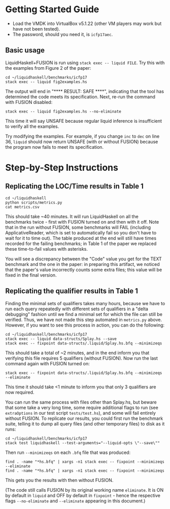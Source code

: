 # Getting Started Guide

- Load the VMDK into VirtualBox v5.1.22 (other VM players may work but have not been tested).
- The password, should you need it, is `icfp17aec`.

## Basic usage

LiquidHaskell+FUSION is run using `stack exec -- liquid FILE`. Try this with the examples from Figure 2 of the paper:

    cd ~/liquidhaskell/benchmarks/icfp17
    stack exec -- liquid fig2examples.hs

The output will end in "**** RESULT: SAFE ****", indicating that the tool has determined the code meets its specification. Next, re-run the command with FUSION disabled:

    stack exec -- liquid fig2examples.hs --no-eliminate

This time it will say UNSAFE because regular liquid inference is insufficient to verify all the examples.

Try modifying the examples. For example, if you change `inc` to `dec` on line 36, `liquid` should now return UNSAFE (with or without FUSION) because the program now fails to meet its specification.

# Step-by-Step Instructions

## Replicating the LOC/Time results in Table 1

    cd ~/liquidhaskell
    python scripts/metrics.py
    cat metrics.csv

This should take ~40 minutes. It will run LiquidHaskell on all the benchmarks twice - first with FUSION turned on and then with it off. Note that in the run without FUSION, some benchmarks will FAIL (including ApplicativeReader, which is set to automatically fail so you don't have to wait for it to time out). The table produced at the end will still have times recorded for the failing benchmarks; in Table 1 of the paper we replaced these time-to-fail values with asterisks.

You will see a discrepancy between the "Code" value you get for the TEXT benchmark and the one in the paper: in preparing this artifact, we noticed that the paper's value incorrectly counts some extra files; this value will be fixed in the final version.

## Replicating the qualifier results in Table 1

Finding the minimal sets of qualifiers takes many hours, because we have to run each query repeatedly with different sets of qualifiers in a "delta debugging" fashion until we find a minimal set for which the file can still be verified. Thus, we have not made this step automated in `metrics.py` above. However, if you want to see this process in action, you can do the following:

    cd ~/liquidhaskell/benchmarks/icfp17
    stack exec -- liquid data-structs/Splay.hs --save
    stack exec -- fixpoint data-structs/.liquid/Splay.hs.bfq --minimizeqs

This should take a total of ~2 minutes, and in the end inform you that verifying this file requires 5 qualifiers (without FUSION). Now run the last command again with FUSION turned on:

    stack exec -- fixpoint data-structs/.liquid/Splay.hs.bfq --minimizeqs --eliminate

This time it should take <1 minute to inform you that only 3 qualifiers are now required.

You can run the same process with files other than Splay.hs, but beware that some take a very long time, some require additional flags to run (see `extraOptions` in our test script `tests/test.hs`), and some will fail entirely without FUSION. To replicate our results, you could first run the benchmark suite, telling it to dump all query files (and other temporary files) to disk as it runs:

    cd ~/liquidhaskell/benchmarks/icfp17
    stack test liquidhaskell --test-arguments="--liquid-opts \"--save\""

Then run `--minimizeqs` on each `.bfq` file that was produced:

    find . -name "*hs.bfq" | xargs -n1 stack exec -- fixpoint --minimizeqs --eliminate
    find . -name "*hs.bfq" | xargs -n1 stack exec -- fixpoint --minimizeqs
    
This gets you the results with then without FUSION. 

(The code still calls FUSION by its original working name `eliminate`. It is ON by default in `liquid` and OFF by default in `fixpoint` - hence the respective flags `--no-eliminate` and `--eliminate` appearing in this document.)

